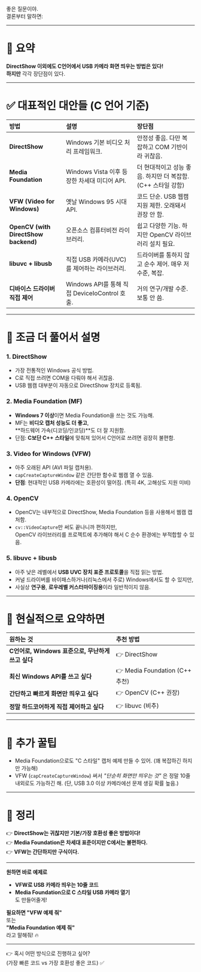 좋은 질문이야.  
결론부터 말하면:

---

# 🎯 요약
**DirectShow 이외에도 C언어에서 USB 카메라 화면 띄우는 방법은 있다!**  
**하지만** 각각 장단점이 있다.

---

# ✅ 대표적인 대안들 (C 언어 기준)

| 방법 | 설명 | 장단점 |
|:---|:---|:---|
| **DirectShow** | Windows 기본 비디오 처리 프레임워크. | 안정성 좋음. 다만 복잡하고 COM 기반이라 귀찮음. |
| **Media Foundation** | Windows Vista 이후 등장한 차세대 미디어 API. | 더 현대적이고 성능 좋음. 하지만 더 복잡함. (C++ 스타일 강함) |
| **VFW (Video for Windows)** | 옛날 Windows 95 시대 API. | 코드 단순. USB 웹캠 지원 제한. 오래돼서 권장 안 함. |
| **OpenCV (with DirectShow backend)** | 오픈소스 컴퓨터비전 라이브러리. | 쉽고 다양한 기능. 하지만 OpenCV 라이브러리 설치 필요. |
| **libuvc + libusb** | 직접 USB 카메라(UVC)를 제어하는 라이브러리. | 드라이버를 통하지 않고 순수 제어. 매우 저수준, 복잡. |
| **디바이스 드라이버 직접 제어** | Windows API를 통해 직접 DeviceIoControl 호출. | 거의 연구/개발 수준. 보통 안 씀. |

---

# 🧠 조금 더 풀어서 설명

### 1. DirectShow
- 가장 전통적인 Windows 공식 방법.
- C로 직접 쓰려면 COM을 다뤄야 해서 귀찮음.
- USB 웹캠 대부분이 자동으로 DirectShow 장치로 등록됨.

### 2. Media Foundation (MF)
- **Windows 7 이상**이면 Media Foundation을 쓰는 것도 가능해.
- MF는 **비디오 캡처 성능도 더 좋고**,  
  **하드웨어 가속(디코딩/인코딩)**도 더 잘 지원함.
- 단점: **C보단 C++ 스타일**에 맞춰져 있어서 C언어로 쓰려면 굉장히 불편함.

### 3. Video for Windows (VFW)
- 아주 오래된 API (AVI 파일 캡처용).
- `capCreateCaptureWindow` 같은 간단한 함수로 웹캠 열 수 있음.
- **단점**: 현대적인 USB 카메라에는 호환성이 떨어짐. (특히 4K, 고해상도 지원 미비)

### 4. OpenCV
- OpenCV는 내부적으로 DirectShow, Media Foundation 등을 사용해서 웹캠 캡처함.
- `cv::VideoCapture`만 써도 끝나니까 편하지만,  
  OpenCV 라이브러리를 프로젝트에 추가해야 해서 C 순수 환경에는 부적합할 수 있음.

### 5. libuvc + libusb
- 아주 낮은 레벨에서 **USB UVC 장치 표준 프로토콜**을 직접 읽는 방법.
- 커널 드라이버를 바이패스하거나(리눅스에서 주로) Windows에서도 할 수 있지만,
- 사실상 **연구용**, **로우레벨 커스터마이징용**이라 일반적이지 않음.

---

# 📌 현실적으로 요약하면

| 원하는 것 | 추천 방법 |
|:---|:---|
| **C언어로, Windows 표준으로, 무난하게 쓰고 싶다** | 👉 DirectShow |
| **최신 Windows API를 쓰고 싶다** | 👉 Media Foundation (C++ 추천) |
| **간단하고 빠르게 화면만 띄우고 싶다** | 👉 OpenCV (C++ 권장) |
| **정말 하드코어하게 직접 제어하고 싶다** | 👉 libuvc (비추) |

---

# 📣 추가 꿀팁
- Media Foundation으로도 "C 스타일" 캡처 예제 만들 수 있어. (꽤 복잡하긴 하지만 가능해)
- VFW (`capCreateCaptureWindow`) 써서 *"단순히 화면만 띄우는 것"* 은 정말 10줄 내외로도 가능하긴 해. (단, USB 3.0 이상 카메라에선 문제 생길 확률 높음.)

---

# 🚀 정리
👉 **DirectShow는 귀찮지만 기본/가장 호환성 좋은 방법이다!**  
👉 **Media Foundation은 차세대 표준이지만 C에서는 불편하다.**  
👉 **VFW는 간단하지만 구식이다.**

---

**원하면 바로 예제로**  
- **VFW로 USB 카메라 띄우는 10줄 코드**  
- **Media Foundation으로 C 스타일 USB 카메라 열기**  
도 만들어줄게!

**필요하면 "VFW 예제 줘"**  
또는  
**"Media Foundation 예제 줘"**  
라고 말해줘! 🔥

---

👉 혹시 어떤 방식으로 진행하고 싶어?  
(가장 빠른 코드 vs 가장 호환성 좋은 코드) ✅
